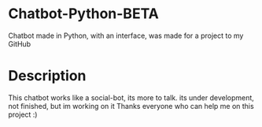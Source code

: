 # Chatbot-Python-BETA
Chatbot made in Python, with an interface, was made for a project to my GitHub

# Description
This chatbot works like a social-bot, its more to talk. its under development, not finished, but im working on it
Thanks everyone who can help me on this project :)
